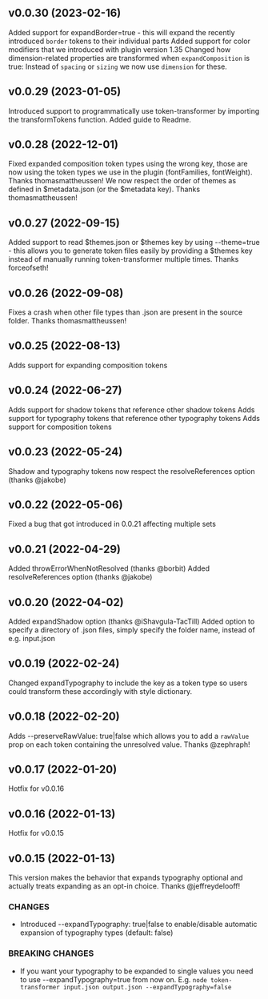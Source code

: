 ## v0.0.30 (2023-02-16)

Added support for expandBorder=true - this will expand the recently introduced `border` tokens to their individual parts
Added support for color modifiers that we introduced with plugin version 1.35
Changed how dimension-related properties are transformed when `expandComposition` is true: Instead of `spacing` or `sizing` we now use `dimension` for these.


## v0.0.29 (2023-01-05)

Introduced support to programmatically use token-transformer by importing the transformTokens function. Added guide to Readme.

## v0.0.28 (2022-12-01)

Fixed expanded composition token types using the wrong key, those are now using the token types we use in the plugin (fontFamilies, fontWeight). Thanks thomasmattheussen!
We now respect the order of themes as defined in $metadata.json (or the $metadata key). Thanks thomasmattheussen!

## v0.0.27 (2022-09-15)

Added support to read $themes.json or $themes key by using --theme=true - this allows you to generate token files easily by providing a $themes key instead of manually running token-transformer multiple times. Thanks forceofseth!

## v0.0.26 (2022-09-08)

Fixes a crash when other file types than .json are present in the source folder. Thanks thomasmattheussen!

## v0.0.25 (2022-08-13)

Adds support for expanding composition tokens

## v0.0.24 (2022-06-27)

Adds support for shadow tokens that reference other shadow tokens
Adds support for typography tokens that reference other typography tokens
Adds support for composition tokens

## v0.0.23 (2022-05-24)

Shadow and typography tokens now respect the resolveReferences option (thanks @jakobe)

## v0.0.22 (2022-05-06)

Fixed a bug that got introduced in 0.0.21 affecting multiple sets
## v0.0.21 (2022-04-29)

Added throwErrorWhenNotResolved (thanks @borbit)
Added resolveReferences option (thanks @jakobe)

## v0.0.20 (2022-04-02)

Added expandShadow option (thanks @iShavgula-TacTill)
Added option to specify a directory of .json files, simply specify the folder name, instead of e.g. input.json

## v0.0.19 (2022-02-24)

Changed expandTypography to include the key as a token type so users could transform these accordingly with style dictionary.

## v0.0.18 (2022-02-20)

Adds --preserveRawValue: true|false which allows you to add a `rawValue` prop on each token containing the unresolved value. Thanks @zephraph!

## v0.0.17 (2022-01-20)

Hotfix for v0.0.16

## v0.0.16 (2022-01-13)

Hotfix for v0.0.15

## v0.0.15 (2022-01-13)

This version makes the behavior that expands typography optional and actually treats expanding as an opt-in choice. Thanks @jeffreydelooff!

### CHANGES
* Introduced --expandTypography: true|false to enable/disable automatic expansion of typography types (default: false)

### BREAKING CHANGES

* If you want your typography to be expanded to single values you need to use --expandTypography=true from now on. E.g. `node token-transformer input.json output.json --expandTypography=false`